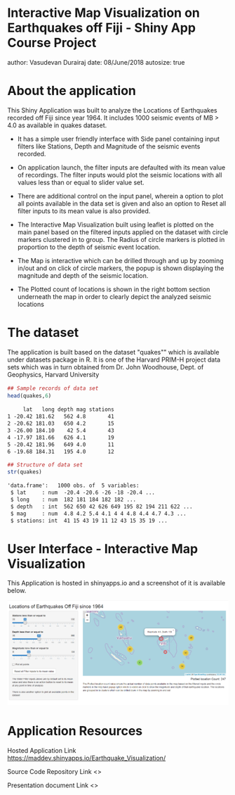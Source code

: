 Interactive Map Visualization on Earthquakes off Fiji - Shiny App Course Project
========================================================
author: Vasudevan Durairaj
date: 08/June/2018
autosize: true

About the application
========================================================

This Shiny Application was built to analyze the Locations of Earthquakes recorded off Fiji since year 1964. It includes 1000 seismic events of MB > 4.0 as available in quakes dataset. 

- It has a simple user friendly interface with Side panel containing input filters like Stations, Depth and Magnitude of the seismic events recorded. 

- On application launch, the filter inputs are defaulted with its mean value of recordings. The filter inputs would plot the seismic locations with all values less than or equal to slider value set. 

- There are additional control on the input panel, wherein a option to plot all points available in the data set is given and also an option to Reset all filter inputs to its mean value is also provided.

- The Interactive Map Visualization built using leaflet is plotted on the main panel based on the filtered inputs applied on the dataset with circle markers clustered in to group. The Radius of circle markers is plotted in proportion to the depth of seismic event location.

- The Map is interactive which can be drilled through and up by zooming in/out and on click of circle markers, the popup is shown displaying the magnitude and depth of the seismic location. 

- The Plotted count of locations is shown in the right bottom section underneath the map in order to clearly depict the analyzed seismic locations

The dataset
========================================================
The application is built based on the dataset "quakes"" which is available under datasets package in R. It is one of the Harvard PRIM-H project data sets which was in turn obtained from Dr. John Woodhouse, Dept. of Geophysics, Harvard University 


```r
## Sample records of data set
head(quakes,6)
```

```
     lat   long depth mag stations
1 -20.42 181.62   562 4.8       41
2 -20.62 181.03   650 4.2       15
3 -26.00 184.10    42 5.4       43
4 -17.97 181.66   626 4.1       19
5 -20.42 181.96   649 4.0       11
6 -19.68 184.31   195 4.0       12
```

```r
## Structure of data set
str(quakes)
```

```
'data.frame':	1000 obs. of  5 variables:
 $ lat     : num  -20.4 -20.6 -26 -18 -20.4 ...
 $ long    : num  182 181 184 182 182 ...
 $ depth   : int  562 650 42 626 649 195 82 194 211 622 ...
 $ mag     : num  4.8 4.2 5.4 4.1 4 4 4.8 4.4 4.7 4.3 ...
 $ stations: int  41 15 43 19 11 12 43 15 35 19 ...
```

User Interface - Interactive Map Visualization
========================================================

This Application is hosted in shinyapps.io and a screenshot of it is available below. 

![alt text](quake.png)

Application Resources
========================================================

Hosted Application Link 
<https://maddev.shinyapps.io/Earthquake_Visualization/>

Source Code Repository Link 
<> 

Presentation document Link 
<> 
